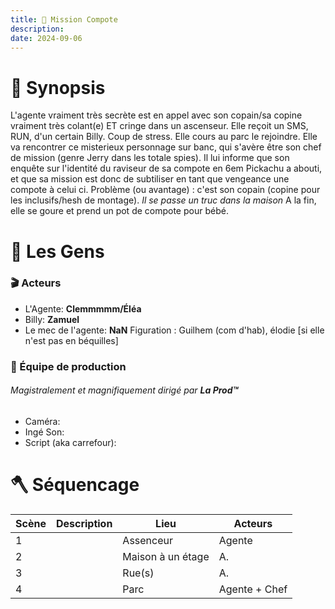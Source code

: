 ```yaml
---
title: 🍎 Mission Compote
description: 
date: 2024-09-06
---
```


# 🔦 Synopsis
L'agente vraiment très secrète est en appel avec son copain/sa copine vraiment très colant(e) ET cringe dans un ascenseur.
Elle reçoit un SMS, RUN, d'un certain Billy. Coup de stress. Elle cours au parc le rejoindre. Elle va rencontrer ce misterieux personnage sur  banc, qui s'avère être son chef de mission (genre Jerry dans les totale spies). Il lui informe que son enquête sur l'identité du raviseur de sa compote en 6em Pickachu a abouti, et que sa mission est donc de subtiliser en tant que vengeance une compote à celui ci. Problème (ou avantage) : c'est son copain (copine pour les inclusifs/hesh de montage). *Il se passe un truc dans la maison*
A la fin, elle se goure et prend un pot de compote pour bébé.

# 👥️️ Les Gens
### 🎬 Acteurs
- L'Agente: **Clemmmmm/Éléa**
- Billy: **Zamuel**
- Le mec de l'agente: **NaN**
Figuration : Guilhem (com d'hab), élodie [si elle n'est pas en béquilles]

### 🎲 Équipe de production
###### Magistralement et magnifiquement dirigé par **La Prod™**
- Caméra:
- Ingé Son:
- Script (aka carrefour):

# 🪓 Séquencage

| Scène | Description | Lieu              | Acteurs       |
| ----- | ----------- | ----------------- | ------------- |
| 1     |             | Assenceur         | Agente        |
| 2     |             | Maison à un étage | A.            |
| 3     |             | Rue(s)            | A.            |
| 4     |             | Parc              | Agente + Chef |

